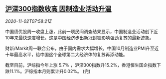 <!--1604305393000-->
[沪深300指数收高 因制造业活动升温](https://cn.reuters.com/article/china-stock-close-1102-mon-idCNKBS27I0OR)
------

<div><i>2020-11-02T07:58:21Z</i></div><p>中国绩优股周一收盘上涨，此前一项民间调查结果显示，中国制造业活动创下近10年来最快速度增长，这是中国经济步出新冠封锁影响强劲复苏的最新迹象。</p><p>财新/Markit周一联合公布，由于国内需求大幅增长，中国10月制造业PMI升至近十年最高水平，给中国这个全球第二大经济体的复苏再添动能。</p><p>截至目前，沪综指今年上涨 5.7% ，沪深300指数升15.2%，香港恒生国企指数下跌11.1%。沪综指本月则累计升0.02%。 (完)</p>

